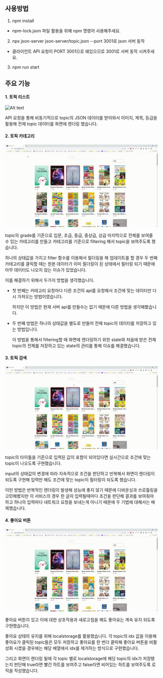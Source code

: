 ## 사용방법

1. npm install

- npm-lock.json 파일 활용을 위해 npm 명령어 사용해주세요.

2. npx json-server json-server/topic.json --port 3001로 json 서버 동작

- 클라이언트 API 요청이 PORT 3001으로 돼있으므로 3001로 서버 동작 시켜주세요.

3. npm run start

## 주요 기능

#### 1. 토픽 리스트

![Alt text](./public/images/list.gif)

API 요청을 통해 비동기적으로 topic의 JSON 데이터를 받아와서 이미지, 제목, 등급을 활용해 전체 topic 데이터를 화면에 렌더링 했습니다.

#### 2. 토픽 카데고리

![Alt text](./public/images/category.gif)

topic의 grade를 기준으로 입문, 초급, 중급, 중상급, 상급 마지막으로 전체를 보여줄 수 있는 카테고리를 만들고 카테고리를 기준으로 filtering 해서 topic을 보여주도록 했습니다.

하나의 상태값을 가지고 filter 함수를 이용해서 필더링을 해 업데이트를 할 경우 두 번째 카테고리를 클릭할 때는 원본 데이터가 이미 필더링이 된 상태에서 필터링 되기 때문에 아무 데이터도 나오지 않는 이슈가 있었습니다.

이를 해결하기 위해서 두가지 방법을 생각했습니다.

- 첫 번째는 카테고리 요청마다 다른 조건의 api를 요청해서 조건에 맞는 데이터만 다시 가져오는 방법이였습니다.

  하지만 이 방법은 현재 서버 api를 만들수는 없기 때문에 다른 방법을 생각해봤습니다.

- 두 번째 방법은 하나의 상태값을 별도로 만들어 전체 topic의 데이터를 저장하고 있는 방법입니다.

  이 방법을 통해서 filtering할 때 화면에 렌더링하기 위한 state와 처음에 받은 전체 topic의 전체를 저장하고 있는 state의 관리를 통해 이슈를 해결했습니다.

#### 3. 토픽 검색

![Alt text](./public/images/search.gif)

topic의 타이틀을 기준으로 입력된 값이 포함이 되어있다면 실시간으로 조건에 맞는 topic이 나오도록 구현했습니다.

input의 상태값의 변경에 따라 지속적으로 조건을 판단하고 반복해서 화면이 렌더링이 되도록 구현해 입력만 해도 조건에 맞는 topic이 필터링이 되도록 했습니다.

이런 방법은 반복적인 렌더링이 발생해 성능에 좋지 않기 때문에 디바운싱과 쓰로틀링을 고민해봤지만 이 서비스의 경우 한 글자 입력될때마다 조건을 판단해 결과를 보여줘야 하고 하나의 입력마다 네트워크 요청을 보내는게 아니기 때문에 두 기법에 대해서는 배제했습니다.

#### 4. 좋아요 버튼

![Alt text](./public/images/thumbsup.gif)

좋아요 버튼이 있고 이에 대한 상호작용과 새로고침을 해도 좋아요는 계속 유지 되도록 구현했습니다.

좋아요 상태의 유지를 위해 localstorage를 활용했습니다.
각 topic의 idx 값을 이용해 좋아요가 클릭된 topic들은 모두 저장하고 좋아요를 한 번더 클릭해 좋아요 버튼을 비활성화 시켰을 경우에는 해당 배열에서 idx를 제거하는 방식으로 구현했습니다.

그리고 화면이 렌더링 될때 각 topic 별로 localstorage에 해당 topic의 idx가 저장됐는지 판단해 true라면 빨간 하트를 보여주고 false라면 비어있는 하트를 보여주도록 로직을 작성했습니다.
